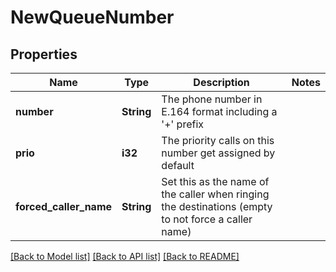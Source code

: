 # NewQueueNumber

## Properties

Name | Type | Description | Notes
------------ | ------------- | ------------- | -------------
**number** | **String** | The phone number in E.164 format including a '+' prefix | 
**prio** | **i32** | The priority calls on this number get assigned by default | 
**forced_caller_name** | **String** | Set this as the name of the caller when ringing the destinations (empty to not force a caller name) | 

[[Back to Model list]](../README.md#documentation-for-models) [[Back to API list]](../README.md#documentation-for-api-endpoints) [[Back to README]](../README.md)



